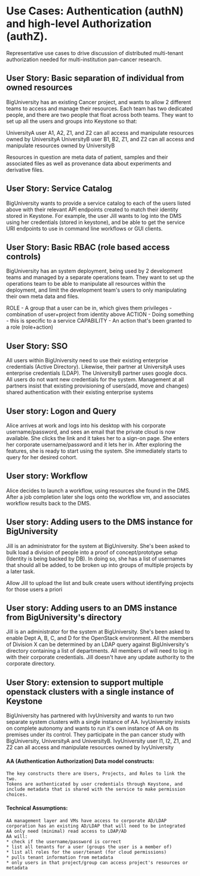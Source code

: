 # Use Cases: Authentication (authN) and high-level Authorization (authZ).

Representative use cases to drive discussion of distributed multi-tenant authorization needed for multi-institution pan-cancer research.

## User Story: Basic separation of individual from owned resources
BigUniversity has an existing Cancer project, and wants to allow 2 different teams to access and manage their resources. Each team has two dedicated people, and there are two people that float across both teams. They want to set up all the users and groups into Keystone so that:

UniversityA user A1, A2, Z1, and Z2 can all access and manipulate resources owned by UniversityA
UniversityB user B1, B2, Z1, and Z2 can all access and manipulate resources owned by UniversityB

Resources in question are meta data of patient, samples and their associated files as well as provenance data about experiments and derivative files.

## User Story: Service Catalog
BigUniversity wants to provide a service catalog to each of the users listed above with their relevant API endpoints created to match their identity stored in Keystone. For example, the user Jill wants to log into the DMS using her credentials (stored in keystone), and be able to get the service URI endpoints to use in command line workflows or GUI clients.


## User Story: Basic RBAC (role based access controls)
BigUniversity has an system deployment, being used by 2 development teams and managed by a separate operations team. They want to set up the operations team to be able to manipulate all resources within the deployment, and limit the development team's users to only manipulating their own meta data and files.

ROLE - A group that a user can be in, which gives them privileges - combination of user+project from identity above
ACTION - Doing something - this is specific to a service
CAPABILITY - An action that's been granted to a role (role+action)

## User Story: SSO
All users within BigUniversity need to use their existing enterprise credentials (Active Directory). Likewise, their partner at UniversityA uses enterprise credentials (LDAP).  The UniversityB partner uses google docs.  All users do not want new credentials for the system.  Management at all partners insist that existing provisioning of users(add, move and changes) shared authentication with their existing enterprise systems

## User story: Logon and Query
Alice arrives at work and logs into his desktop with his corporate username/password, and sees an email that the private cloud is now available. She clicks the link and it takes her to a sign-on page. She enters her corporate username/password and it lets her in. After exploring the features, she is ready to start using the system.  She immediately starts to query for her desired cohort.

## User story: Workflow
Alice decides to launch a workflow, using resources she found in the DMS. After a job completion later she logs onto the workflow vm, and associates workflow results back to the DMS.

## User story: Adding users to the DMS instance for BigUniversity
Jill is an administrator for the system at BigUniversity. She's been asked to bulk load a division of people into a proof of concept/prototype setup (Identity is being backed by DB). In doing so, she has a list of usernames that should all be added, to be broken up into groups of multiple projects by a later task.

Allow Jill to upload the list and bulk create users without identifying projects for those users a priori

## User story: Adding users to an DMS instance from BigUniversity's directory
Jill is an administrator for the system at BigUniversity. She's been asked to enable Dept A, B, C, and D for the OpenStack environment. All the members of Division X can be determined by an LDAP query against BigUniversity's directory containing a list of departments. All members of will need to log in with their corporate credentials. Jill doesn't have any update authority to the corporate directory.


## User Story: extension to support multiple openstack clusters with a single instance of Keystone
BigUniversity has partnered with IvyUniversity and wants to run two separate system clusters with a single instance of AA. IvyUniversity insists on complete autonomy and wants to run it's own instance of AA on its premises under its control.  They participate in the pan cancer study with BigUniversity, UniversityA and UniversityB.
IvyUniversity user I1, I2, Z1, and Z2 can all access and manipulate resources owned by IvyUniversity



#### AA (Authentication Authorization) Data model constructs:
```
The key constructs there are Users, Projects, and Roles to link the two.
Tokens are authenticated by user credentials through Keystone, and include metadata that is shared with the service to make permission choices.
```

#### Technical Assumptions:
```
AA management layer and VMs have access to corporate AD/LDAP
corporation has an existing AD/LDAP that will need to be integrated
AA only need (minimal) read access to LDAP/AD
AA will:
* check if the username/password is correct
* list all tenants for a user (groups the user is a member of)
* list all roles for the user/tenant (for cloud permissions)
* pulls tenant information from metadata
* only users in that project/group can access project's resources or metadata
```
